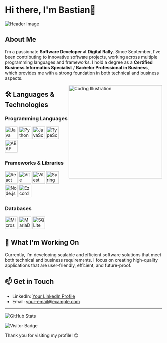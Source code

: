 # Hi there, I'm Bastian👋

![Header Image](https://your-image-link.com) <!-- Replace with a banner or relevant image -->

## About Me

I’m a passionate **Software Developer** at **Digital Rally**. Since September, I've been contributing to innovative software projects, working across multiple programming languages and frameworks. I hold a degree as a **Certified Business Informatics Specialist** / **Bachelor Professional in Business**, which provides me with a strong foundation in both technical and business aspects.

<img align="right" alt="Coding Illustration" width="300" src="https://your-image-link.com">

## 🛠️ Languages & Technologies

### Programming Languages

<p align="left">
  <a href="https://www.java.com/" target="_blank"><img src="https://img.icons8.com/color/48/000000/java-coffee-cup-logo--v1.png" alt="Java" width="40" height="40"/></a>
  <a href="https://www.python.org/" target="_blank"><img src="https://img.icons8.com/color/48/000000/python.png" alt="Python" width="40" height="40"/></a>
  <a href="https://www.javascript.com/" target="_blank"><img src="https://img.icons8.com/color/48/000000/javascript.png" alt="JavaScript" width="40" height="40"/></a>
  <a href="https://www.typescriptlang.org/" target="_blank"><img src="https://img.icons8.com/color/48/000000/typescript.png" alt="TypeScript" width="40" height="40"/></a>
  <a href="https://www.sap.com/products/abap.html" target="_blank"><img src="https://img.icons8.com/ios-filled/50/000000/sap.png" alt="ABAP" width="40" height="40"/></a>
</p>

### Frameworks & Libraries

<p align="left">
  <a href="https://reactjs.org/" target="_blank"><img src="https://img.icons8.com/color/48/000000/react-native.png" alt="React" width="40" height="40"/></a>
  <a href="https://vitejs.dev/" target="_blank"><img src="https://img.icons8.com/color/48/000000/vite.png" alt="Vite" width="40" height="40"/></a>
  <a href="https://vitest.dev/" target="_blank"><img src="https://vitest.dev/favicon.svg" alt="Vitest" width="40" height="40"/></a>
  <a href="https://spring.io/" target="_blank"><img src="https://img.icons8.com/color/48/000000/spring-logo.png" alt="Spring" width="40" height="40"/></a>
  <a href="https://nodejs.org/" target="_blank"><img src="https://img.icons8.com/color/48/000000/nodejs.png" alt="Node.js" width="40" height="40"/></a>
  <a href="https://github.com/Ezcord" target="_blank"><img src="https://github.com/Ezcord/ezcord/raw/main/.github/logo.png" alt="Ezcord" width="40" height="40"/></a>
</p>

### Databases

<p align="left">
  <a href="https://www.microsoft.com/en-us/sql-server" target="_blank"><img src="https://img.icons8.com/color/48/000000/microsoft-sql-server.png" alt="Microsoft SQL" width="40" height="40"/></a>
  <a href="https://mariadb.org/" target="_blank"><img src="https://img.icons8.com/color/48/000000/maria-db.png" alt="MariaDB" width="40" height="40"/></a>
  <a href="https://www.sqlite.org/index.html" target="_blank"><img src="https://img.icons8.com/ios-filled/50/000000/sqlite.png" alt="SQLite" width="40" height="40"/></a>
</p>

## 🚀 What I'm Working On

Currently, I’m developing scalable and efficient software solutions that meet both technical and business requirements. I focus on creating high-quality applications that are user-friendly, efficient, and future-proof.

## 📫 Get in Touch

- LinkedIn: [Your LinkedIn Profile](https://linkedin.com/in/your-profile)
- Email: [your-email@example.com](mailto:your-email@example.com)

---

![GitHub Stats](https://github-readme-stats.vercel.app/api?username=your-github-username&show_icons=true&theme=dark)

<!-- Optionally add a visitor count badge -->
![Visitor Badge](https://visitor-badge.glitch.me/badge?page_id=your-github-username)

Thank you for visiting my profile! 😊
